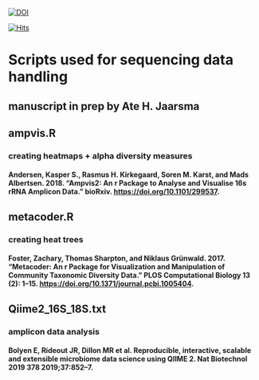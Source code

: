 [![DOI](https://zenodo.org/badge/DOI/10.5281/zenodo.7629625.svg)](https://doi.org/10.5281/zenodo.7629625)

[![Hits](https://hits.seeyoufarm.com/api/count/incr/badge.svg?url=https%3A%2F%2Fgithub.com%2Fatejaarsma%2FGR21_Greenland_Ice_Sheet_Microbial_Diversity_Data_Handling&count_bg=%2379C83D&title_bg=%23555555&icon=&icon_color=%23E7E7E7&title=hits&edge_flat=false)](https://hits.seeyoufarm.com)

# Scripts used for sequencing data handling 
## manuscript in prep by Ate H. Jaarsma
## ampvis.R
### creating heatmaps + alpha diversity measures
#### Andersen, Kasper S., Rasmus H. Kirkegaard, Soren M. Karst, and Mads Albertsen. 2018. “Ampvis2: An r Package to Analyse and Visualise 16s rRNA Amplicon Data.” bioRxiv. https://doi.org/10.1101/299537.

## metacoder.R
### creating heat trees
#### Foster, Zachary, Thomas Sharpton, and Niklaus Grünwald. 2017. “Metacoder: An r Package for Visualization and Manipulation of Community Taxonomic Diversity Data.” PLOS Computational Biology 13 (2): 1–15. https://doi.org/10.1371/journal.pcbi.1005404.

##  Qiime2_16S_18S.txt
### amplicon data analysis
#### Bolyen E, Rideout JR, Dillon MR et al. Reproducible, interactive, scalable and extensible microbiome data science using QIIME 2. Nat Biotechnol 2019 378 2019;37:852–7.
    
   
